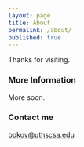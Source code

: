 ```yaml
---
layout: page
title: About
permalink: /about/
published: true
---
```


Thanks for visiting. 

### More Information

More soon.

### Contact me

[bokov@uthscsa.edu](mailto:bokov@uthscsa.edu)
